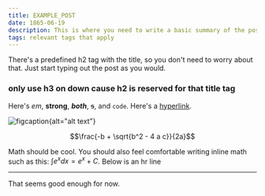 ```yaml
---
title: EXAMPLE_POST
date: 1865-06-19
description: This is where you need to write a basic summary of the post you just wrote. Maybe push it off to the end.
tags: relevant tags that apply
---
```


There's a predefined h2 tag with the title, so you don't need to worry about
that. Just start typing out the post as you would.

### only use h3 on down cause h2 is reserved for that title tag

Here's *em*, **strong**, ***both***, ~~s~~, and `code`. Here's
a [hyperlink](https://wiby.me).

![figcaption](/route/to/img.jpeg "title"){alt="alt text"}

$$\frac{-b + \sqrt{b^2 - 4 a c}}{2a}$$

Math should be cool. You should also feel comfortable writing inline math such
as this: $\int e^x dx = e^x + C$. Below is an hr line

***

That seems good enough for now.
